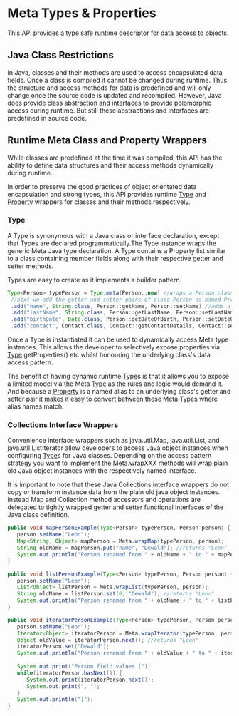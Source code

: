 # Meta Types & Properties
This API provides a type safe runtime descriptor for data access to objects.

## Java Class Restrictions
In Java, classes and their methods are used to access encapsulated data fields. Once a class is compiled it cannot be 
changed during runtime. Thus the structure and access methods for data is predefined and will only change once the
source code is updated and recompiled. However, Java does provide class abstraction and interfaces to provide 
polomorphic access during runtime. But still these abstractions and interfaces are predefined in source code.

## Runtime Meta Class and Property Wrappers
While classes are predefined at the time it was compiled, this API has the ability to define data structures and their 
access methods dynamically during runtime.

In order to preserve the good practices of object orientated data encapsulation and strong types, this API provides 
runtime [Type](https://github.com/3venthorizon/meta/blob/master/meta-morphosis/src/main/java/com/devlambda/meta/Type.java) and 
[Property](https://github.com/3venthorizon/meta/blob/master/meta-morphosis/src/main/java/com/devlambda/meta/Property.java) 
wrappers for classes and their methods respectively.

### Type
A Type is synonymous with a Java class or interface declaration, except that Types are declared programmatically.The 
Type instance wraps the generic Meta Java type declaration. A Type contains a Property list similar to a class 
containing member fields along with their respective getter and setter methods. 

Types are easy to create as it implements a builder pattern.

```java 
Type<Person> typePerson = Type.meta(Person::new) //wraps a Person class constructor
 //next we add the getter and setter pairs of class Person as named Properties
 .add("name", String.class, Person::getName, Person::setName) //adds a property called "name"
 .add("lastName", String.class, Person::getLastName, Person::setLastName) 
 .add("birthDate", Date.class, Person::getDateOfBirth, Person::setDateOfBirth)
 .add("contact", Contact.class, Contact::getContactDetails, Contact::setContactDetails);
```

Once a Type is instantiated it can be used to dynamically access Meta type instances. This allows the developer 
to selectively expose properties via 
[Type](https://github.com/3venthorizon/meta/blob/master/meta-morphosis/src/main/java/com/devlambda/meta/Type.java).getProperties()
etc whilst honouring the underlying class's data access pattern. 

The benefit of having dynamic runtime 
[Type](https://github.com/3venthorizon/meta/blob/master/meta-morphosis/src/main/java/com/devlambda/meta/Type.java)s is that it
allows you to expose a limited model via the Meta 
[Type](https://github.com/3venthorizon/meta/blob/master/meta-morphosis/src/main/java/com/devlambda/meta/Type.java) as the rules
and logic would demand it. And because a
[Property](https://github.com/3venthorizon/meta/blob/master/meta-morphosis/src/main/java/com/devlambda/meta/Property.java) is a
named alias to an underlying class's getter and setter pair it makes it easy to convert between these Meta
[Type](https://github.com/3venthorizon/meta/blob/master/meta-morphosis/src/main/java/com/devlambda/meta/Type.java)s where alias
names match.

### Collections Interface Wrappers
Convenience interface wrappers such as java.util.Map, java.util.List, and java.util.ListIterator allow developers
to access Java object instances when configuring 
[Type](https://github.com/3venthorizon/meta/blob/master/meta-morphosis/src/main/java/com/devlambda/meta/Type.java)s for Java 
classes. Depending on the access pattern strategy you want to implement the 
[Meta](https://github.com/3venthorizon/meta/blob/master/meta-morphosis/src/main/java/com/devlambda/meta/Meta.java).wrapXXX methods
will wrap plain old Java object instances with the respectively named interface.

It is important to note that these Java Collections interface wrappers do not copy or transform instance data from
the plain old java object instances. Instead Map and Collection method accessors and operations are delegated to tightly 
wrapped getter and setter functional interfaces of the Java class definition.

```java
public void mapPersonExample(Type<Person> typePerson, Person person) {
   person.setName("Leon");
   Map<String, Object> mapPerson = Meta.wrapMap(typePerson, person); 
   String oldName = mapPerson.put("name", "Dewald"); //returns "Leon"
   System.out.println("Person renamed from " + oldName + " to " + mapPerson.get("name"));
}

public void listPersonExample(Type<Person> typePerson, Person person) {
   person.setName("Leon");
   List<Object> listPerson = Meta.wrapList(typePerson, person); 
   String oldName = listPerson.set(0, "Dewald"); //returns "Leon"
   System.out.println("Person renamed from " + oldName + " to " + listPerson.get(0));
}

public void iteratorPersonExample(Type<Person> typePerson, Person person) {
   person.setName("Leon");
   Iterator<Object> iteratorPerson = Meta.wrapIterator(typePerson, person); 
   Object oldValue = iteratorPerson.next(); //returns "Leon"
   iteratorPerson.set("Dewald");
   System.out.println("Person renamed from " + oldValue + " to " + iteratorPerson.previous());
   
   System.out.print("Person field values [");
   while(iteratorPerson.hasNext()) {
      System.out.print(iteratorPerson.next());
      System.out.print(", ");
   }
   System.out.println("]");
}
```